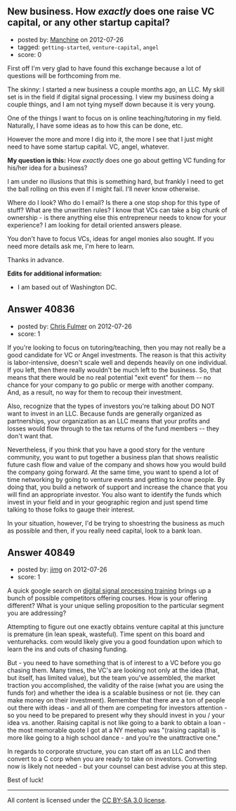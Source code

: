 ## New business. How *exactly* does one raise VC capital, or any other startup capital?

- posted by: [Manchine](https://stackexchange.com/users/-1/15572-manchine) on 2012-07-26
- tagged: `getting-started`, `venture-capital`, `angel`
- score: 0

First off I'm very glad to have found this exchange because a lot of questions will be forthcoming from me. 

The skinny: I started a new business a couple months ago, an LLC. My skill set is in the field if digital signal processing. I view my business doing a couple things, and I am not tying myself down because it is very young. 

One of the things I want to focus on is online teaching/tutoring in my field. Naturally, I have some ideas as to how this can be done, etc.

However the more and more I dig into it, the more I see that I just might need to have some startup capital. VC, angel, whatever. 

**My question is this:** How *exactly* does one go about getting VC funding for his/her idea for a business?

I am under no illusions that this is something hard, but frankly I need to get the ball rolling on this even if I might fail. I'll never know otherwise. 

Where do I look? Who do I email? Is there a one stop shop for this type of stuff? What are the unwritten rules? I know that VCs can take a big chunk of ownership - is there anything else this entrepreneur needs to know for your experience? I am looking for detail oriented answers please. 

You don't have to focus VCs, ideas for angel monies also sought. If you need more details ask me, I'm here to learn.

Thanks in advance.

**Edits for additional information:**

- I am based out of Washington DC.



## Answer 40836

- posted by: [Chris Fulmer](https://stackexchange.com/users/-1/17026-chris-fulmer) on 2012-07-26
- score: 1

If you're looking to focus on tutoring/teaching, then you may not really be a good candidate for VC or Angel investments.  The reason is that this activity is labor-intensive, doesn't scale well and depends heavily on one individual.  If you left, then there really wouldn't be much left to the business.  So, that means that there would be no real potential "exit event" for them -- no chance for your company to go public or merge with another company.  And, as a result, no way for them to recoup their investment.

Also, recognize that the types of investors you're talking about DO NOT want to invest in an LLC.  Because funds are generally organized as partnerships, your organization as an LLC means that your profits and losses would flow through to the tax returns of the fund members -- they don't want that.

Nevertheless, if you think that you have a good story for the venture community, you want to put together a business plan that shows realistic future cash flow and value of the company and shows how you would build the company going forward.  At the same time, you want to spend a lot of time networking by going to venture events and getting to know people.  By doing that, you build a network of support and increase the chance that you will find an appropriate investor.  You also want to identify the funds which invest in your field and in your geographic region and just spend time talking to those folks to gauge their interest.

In your situation, however, I'd be trying to shoestring the business as much as possible and then, if you really need capital, look to a bank loan.


## Answer 40849

- posted by: [jimg](https://stackexchange.com/users/-1/2380-jimg) on 2012-07-26
- score: 1

<p>A quick google search on <a href="https://www.google.com/search?q=digital%20signal%20processing%20training" rel="nofollow">digital signal processing training</a> brings up a bunch of possible competitors offering courses. How is your offering different?  What is your unique selling proposition to the particular segment you are addressing? </p>

<p>Attempting to figure out one exactly obtains venture capital at this juncture is premature (in lean speak, wasteful). Time spent on this board and venturehacks. com would likely give you a good foundation upon which to learn the ins and outs of chasing funding.  </p>

<p>But - you need to have something that is of interest to a VC before you go chasing them.  Many times, the VC's are looking not only at the idea (that, but itself, has limited value), but the team you've assembled, the market traction you accomplished, the validity of the raise (what you are using the funds for) and whether the idea is a scalable business or not (ie. they can make money on their investment).  Remember that there are a ton of people out there with ideas - and all of them are competing for investors attention - so you need to be prepared to present why they should invest in you  / your idea vs. another.  Raising capital is not like going to a bank to obtain a loan - the most memorable quote I got at a NY meetup was "(raising capital) is more like going to a high school dance - and you're the unattractive one."</p>

<p>In regards to corporate structure, you can start off as an LLC and then convert to a C corp when you are ready to take on investors.  Converting now is likely not needed - but your counsel can best advise you at this step. </p>

<p>Best of luck!</p>




---

All content is licensed under the [CC BY-SA 3.0 license](https://creativecommons.org/licenses/by-sa/3.0/).
